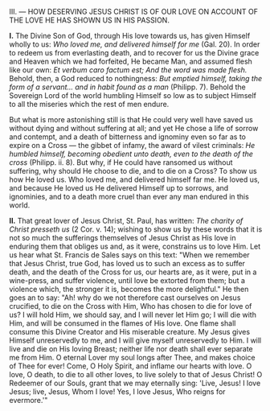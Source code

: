 
III\. — HOW DESERVING JESUS CHRIST IS OF OUR LOVE ON ACCOUNT OF THE LOVE HE HAS SHOWN US IN HIS PASSION.

**I\.** The Divine Son of God, through His love towards us, has given Himself wholly to us: *Who loved me, and delivered himself for me* (Gal. 20). In order to redeem us from everlasting death, and to recover for us the Divine grace and Heaven which we had forfeited, He became Man, and assumed flesh like our own: *Et verbum caro factum est; And the word was made flesh.* Behold, then, a God reduced to nothingness: *But emptied himself, taking the form of a servant\... and in habit found as a man* (Philipp. 7). Behold the Sovereign Lord of the world humbling Himself so low as to subject Himself to all the miseries which the rest of men endure.

But what is more astonishing still is that He could very well have saved us without dying and without suffering at all; and yet He chose a life of sorrow and contempt, and a death of bitterness and ignominy even so far as to expire on a Cross — the gibbet of infamy, the award of vilest criminals: *He humbled himself, becoming obedient unto death, even to the death of the cross* (Philipp. ii. 8). But why, if He could have ransomed us without suffering, why should He choose to die, and to die on a Cross? To show us how He loved us. Who loved me, and delivered himself far me. He loved us, and because He loved us He delivered Himself up to sorrows, and ignominies, and to a death more cruel than ever any man endured in this world.

**II\.** That great lover of Jesus Christ, St. Paul, has written: *The charity of Christ presseth us* (2 Cor. v. 14); wishing to show us by these words that it is not so much the sufferings themselves of Jesus Christ as His love in enduring them that obliges us and, as it were, constrains us to love Him. Let us hear what St. Francis de Sales says on this text: \"When we remember that Jesus Christ, true God, has loved us to such an excess as to suffer death, and the death of the Cross for us, our hearts are, as it were, put in a wine-press, and suffer violence, until love be extorted from them; but a violence which, the stronger it is, becomes the more delightful.\" He then goes an to say: \"Ah! why do we not therefore cast ourselves on Jesus crucified, to die on the Cross with Him, Who has chosen to die for love of us? I will hold Him, we should say, and I will never let Him go; I will die with Him, and will be consumed in the flames of His love. One flame shall consume this Divine Creator and His miserable creature. My Jesus gives Himself unreservedly to me, and I will give myself unreservedly to Him. I will live and die on His loving Breast; neither life nor death shall ever separate me from Him. O eternal Lover my soul longs after Thee, and makes choice of Thee for ever! Come, O Holy Spirit, and inflame our hearts with love. O love, O death, to die to all other loves, to live solely to that of Jesus Christ! O Redeemer of our Souls, grant that we may eternally sing: \'Live, Jesus! I love Jesus; live, Jesus, Whom I love! Yes, I love Jesus, Who reigns for evermore.\'\"

